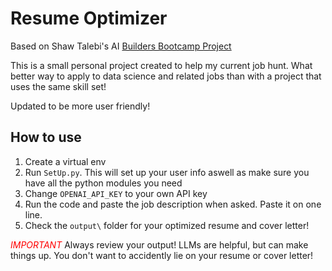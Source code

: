 # Resume Optimizer
Based on Shaw Talebi's AI [Builders Bootcamp Project](https://github.com/ShawhinT/AI-Builders-Bootcamp-2/tree/main/lightning-lesson)

This is a small personal project created to help my current job hunt. What better way to apply to data science and related jobs than with a project that uses the same skill set!

Updated to be more user friendly!

## How to use
1. Create a virtual env
2. Run `SetUp.py`. This will set up your user info aswell as make sure you have all the python modules you need
3. Change `OPENAI_API_KEY` to your own API key
5. Run the code and paste the job description when asked. Paste it on one line.
6. Check the `output\` folder for your optimized resume and cover letter!

<span style="color:red">*IMPORTANT*</span> Always review your output! LLMs are helpful, but can make things up. You don't want to accidently lie on your resume or cover letter!